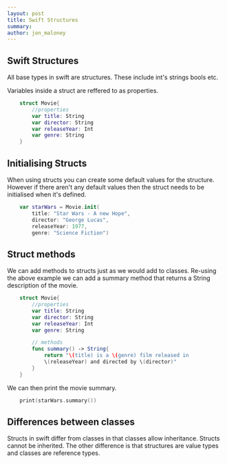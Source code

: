 ```yaml
---
layout: post
title: Swift Structures
summary: 
author: jon_maloney
---
```



Swift Structures
-----------------------------

All base types in swift are structures. These include int's strings bools etc. 

Variables inside a struct are reffered to as properties. 

```swift
	struct Movie{
		//properties
		var title: String
		var director: String
		var releaseYear: Int
		var genre: String
	}

```

Initialising Structs
-----------------------------

When using structs you can create some default values for the structure. However if there aren't any default values then the struct needs to be initialised when it's defined. 

```swift
	var starWars = Movie.init(
	    title: "Star Wars - A new Hope",
	    director: "George Lucas",
	    releaseYear: 1977,
	    genre: "Science Fiction")
```

Struct methods
-----------------------------

We can add methods to structs just as we would add to classes. Re-using the above example we can add a summary method that returns a String description of the movie. 

```swift
	struct Movie{
		//properties
		var title: String
		var director: String
		var releaseYear: Int
		var genre: String

		// methods
		func summary() -> String{
			return "\(title) is a \(genre) film released in 
			\(releaseYear) and directed by \(director)" 
		}
	}

```

We can then print the movie summary. 

```swift
	print(starWars.summary())
```


Differences between classes
-----------------------------

Structs in swift differ from classes in that classes allow inheritance. Structs cannot be inherited. The other difference is that structures are value types and classes are reference types. 



